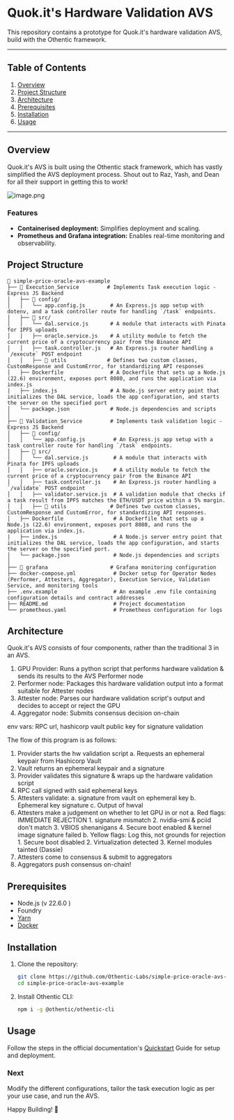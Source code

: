 # Quok.it's Hardware Validation AVS

This repository contains a prototype for Quok.it's hardware validation AVS, build with the Othentic framework.

---

## Table of Contents

1. [Overview](#overview)
2. [Project Structure](#project-structure)
3. [Architecture](#architecture)
4. [Prerequisites](#prerequisites)
5. [Installation](#installation)
6. [Usage](#usage)

---

## Overview


Quok.it's AVS is built using the Othentic stack framework, which has vastly simplified the AVS deployment process. Shout out to Raz, Yash, and Dean for all their support in getting this to work!

![image.png](attachment:b075e064-24e3-4b75-898d-97032843e2fc:image.png)


### Features

- **Containerised deployment:** Simplifies deployment and scaling.
- **Prometheus and Grafana integration:** Enables real-time monitoring and observability.

## Project Structure

```mdx
📂 simple-price-oracle-avs-example
├── 📂 Execution_Service         # Implements Task execution logic - Express JS Backend
│   ├── 📂 config/
│   │   └── app.config.js        # An Express.js app setup with dotenv, and a task controller route for handling `/task` endpoints.
│   ├── 📂 src/
│   │   └── dal.service.js       # A module that interacts with Pinata for IPFS uploads
│   │   ├── oracle.service.js    # A utility module to fetch the current price of a cryptocurrency pair from the Binance API
│   │   ├── task.controller.js   # An Express.js router handling a `/execute` POST endpoint
│   │   ├── 📂 utils             # Defines two custom classes, CustomResponse and CustomError, for standardizing API responses
│   ├── Dockerfile               # A Dockerfile that sets up a Node.js (22.6) environment, exposes port 8080, and runs the application via index.js
|   ├── index.js                 # A Node.js server entry point that initializes the DAL service, loads the app configuration, and starts the server on the specified port
│   └── package.json             # Node.js dependencies and scripts
│
├── 📂 Validation_Service         # Implements task validation logic - Express JS Backend
│   ├── 📂 config/
│   │   └── app.config.js         # An Express.js app setup with a task controller route for handling `/task` endpoints.
│   ├── 📂 src/
│   │   └── dal.service.js        # A module that interacts with Pinata for IPFS uploads
│   │   ├── oracle.service.js     # A utility module to fetch the current price of a cryptocurrency pair from the Binance API
│   │   ├── task.controller.js    # An Express.js router handling a `/validate` POST endpoint
│   │   ├── validator.service.js  # A validation module that checks if a task result from IPFS matches the ETH/USDT price within a 5% margin.
│   │   ├── 📂 utils              # Defines two custom classes, CustomResponse and CustomError, for standardizing API responses.
│   ├── Dockerfile                # A Dockerfile that sets up a Node.js (22.6) environment, exposes port 8080, and runs the application via index.js.
|   ├── index.js                  # A Node.js server entry point that initializes the DAL service, loads the app configuration, and starts the server on the specified port.
│   └── package.json              # Node.js dependencies and scripts
│
├── 📂 grafana                    # Grafana monitoring configuration
├── docker-compose.yml            # Docker setup for Operator Nodes (Performer, Attesters, Aggregator), Execution Service, Validation Service, and monitoring tools
├── .env.example                  # An example .env file containing configuration details and contract addresses
├── README.md                     # Project documentation
└── prometheus.yaml               # Prometheus configuration for logs
```

## Architecture

Quok.it's AVS consists of four components, rather than the traditional 3 in an AVS.

1. GPU Provider: Runs a python script that performs hardware validation & sends its results to the AVS Performer node
2. Performer node: Packages this hardware validation output into a format suitable for Attester nodes
3. Attester node: Parses our hardware validation script's output and decides to accept or reject the GPU
4. Aggregator node: Submits consensus decision on-chain




env vars: RPC url, hashicorp vault public key for signature validation 

The flow of this program is as follows:

1. Provider starts the hw validation script
   a. Requests an ephemeral keypair from Hashicorp Vault
2. Vault returns an ephemeral keypair and a signature
3. Provider validates this signature & wraps up the hardware validation script
4. RPC call signed with said ephemeral keys
5. Attesters validate:
    a.  signature from vault on ephemeral key
    b. Ephemeral key signature
    c. Output of hwval
6. Attesters make a judgement on whether to let GPU in or not
    a. Red flags: IMMEDIATE REJECTION
        1. signature mismatch
        2. nvidia-smi & pciid don't match
        3. VBIOS shenanigans
        4. Secure boot enabled & kernel image signature failed
    b. Yellow flags: Log this, not grounds for rejection
        1. Secure boot disabled
        2. Virtualization detected
        3. Kernel modules tainted (Dassie)
8. Attesters come to consensus & submit to aggregators
9. Aggregators push consensus on-chain!


## Prerequisites

- Node.js (v 22.6.0 )
- Foundry
- [Yarn](https://yarnpkg.com/)
- [Docker](https://docs.docker.com/engine/install/)

## Installation

1. Clone the repository:

   ```bash
   git clone https://github.com/Othentic-Labs/simple-price-oracle-avs-example.git
   cd simple-price-oracle-avs-example
   ```

2. Install Othentic CLI:

   ```bash
   npm i -g @othentic/othentic-cli
   ```

## Usage

Follow the steps in the official documentation's [Quickstart](https://docs.othentic.xyz/main/avs-framework/quick-start#steps) Guide for setup and deployment.

### Next
Modify the different configurations, tailor the task execution logic as per your use case, and run the AVS.

Happy Building! 🚀

